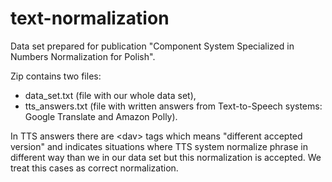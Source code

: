 # text-normalization
Data set prepared for publication "Component System Specialized in Numbers Normalization for Polish".

Zip contains two files:

- data_set.txt (file with our whole data set),
- tts_answers.txt (file with written answers from Text-to-Speech systems: Google Translate and Amazon Polly).

In TTS answers there are &lt;dav&gt; tags which means "different accepted version" and indicates situations where TTS system normalize phrase in different way than we in our data set but this normalization is accepted. We treat this cases as correct normalization.